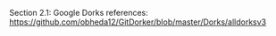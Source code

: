 Section 2.1:
Google Dorks references:
https://github.com/obheda12/GitDorker/blob/master/Dorks/alldorksv3
